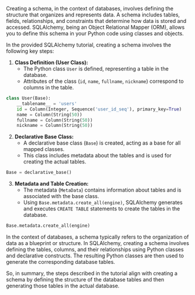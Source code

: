Creating a schema, in the context of databases, involves defining the structure that organizes and represents data. A schema includes tables, fields, relationships, and constraints that determine how data is stored and accessed. SQLAlchemy, being an Object Relational Mapper (ORM), allows you to define this schema in your Python code using classes and objects.

In the provided SQLAlchemy tutorial, creating a schema involves the following key steps:

1. **Class Definition (User Class):**
   - The Python class `User` is defined, representing a table in the database.
   - Attributes of the class (`id`, `name`, `fullname`, `nickname`) correspond to columns in the table.

```python
class User(Base):
    __tablename__ = 'users'
    id = Column(Integer, Sequence('user_id_seq'), primary_key=True)
    name = Column(String(50))
    fullname = Column(String(50))
    nickname = Column(String(50))
```

2. **Declarative Base Class:**
   - A declarative base class (`Base`) is created, acting as a base for all mapped classes.
   - This class includes metadata about the tables and is used for creating the actual tables.

```python
Base = declarative_base()
```

3. **Metadata and Table Creation:**
   - The metadata (`MetaData`) contains information about tables and is associated with the base class.
   - Using `Base.metadata.create_all(engine)`, SQLAlchemy generates and executes `CREATE TABLE` statements to create the tables in the database.

```python
Base.metadata.create_all(engine)
```

In the context of databases, a schema typically refers to the organization of data as a blueprint or structure. In SQLAlchemy, creating a schema involves defining the tables, columns, and their relationships using Python classes and declarative constructs. The resulting Python classes are then used to generate the corresponding database tables.

So, in summary, the steps described in the tutorial align with creating a schema by defining the structure of the database tables and then generating those tables in the actual database.